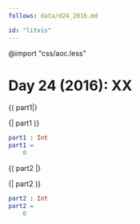 ```yaml
---
follows: data/d24_2016.md

id: "litvis"
---
```


@import "css/aoc.less"

# Day 24 (2016): XX

{( part1|}

{| part1 )}

```elm {l r}
part1 : Int
part1 =
    0
```

{( part2 |}

{| part2 )}

```elm {l r}
part2 : Int
part2 =
    0
```
